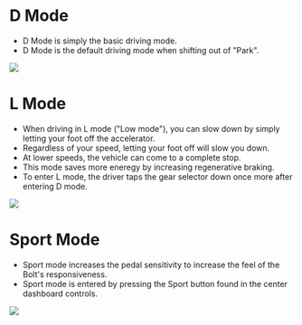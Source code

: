 # D Mode
  * D Mode is simply the basic driving mode.
  * D Mode is the default driving mode when shifting out of "Park".

<img src="https://login.qualtrics.com/ControlPanel/Graphic.php?IM=IM_bBAOiGiZMMqfSkZ" />


# L Mode
  * When driving in L mode ("Low mode"), you can slow down by simply letting your foot off the accelerator.
  * Regardless of your speed, letting your foot off will slow you down.
  * At lower speeds, the vehicle can come to a complete stop.
  * This mode saves more eneregy by increasing regenerative braking.
  * To enter L mode, the driver taps the gear selector down once more after entering D mode.

<img src="https://login.qualtrics.com/ControlPanel/Graphic.php?IM=IM_6L28wMwm5x61knX" />


# Sport Mode
  * Sport mode increases the pedal sensitivity to increase the feel of the Bolt's responsiveness.
  * Sport mode is entered by pressing the Sport button found in the center dashboard controls.

<img src="https://login.qualtrics.com/ControlPanel/Graphic.php?IM=IM_cCRYC7zZ9rtszvT" />
